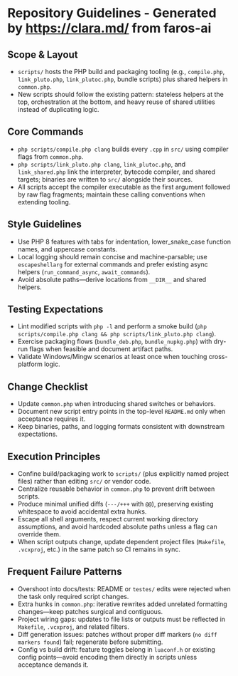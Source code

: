 # Repository Guidelines - Generated by https://clara.md/ from faros-ai 

## Scope & Layout
- `scripts/` hosts the PHP build and packaging tooling (e.g., `compile.php`, `link_pluto.php`, `link_plutoc.php`, bundle scripts) plus shared helpers in `common.php`.
- New scripts should follow the existing pattern: stateless helpers at the top, orchestration at the bottom, and heavy reuse of shared utilities instead of duplicating logic.

## Core Commands
- `php scripts/compile.php clang` builds every `.cpp` in `src/` using compiler flags from `common.php`.
- `php scripts/link_pluto.php clang`, `link_plutoc.php`, and `link_shared.php` link the interpreter, bytecode compiler, and shared targets; binaries are written to `src/` alongside their sources.
- All scripts accept the compiler executable as the first argument followed by raw flag fragments; maintain these calling conventions when extending tooling.

## Style Guidelines
- Use PHP 8 features with tabs for indentation, lower_snake_case function names, and uppercase constants.
- Local logging should remain concise and machine-parsable; use `escapeshellarg` for external commands and prefer existing async helpers (`run_command_async`, `await_commands`).
- Avoid absolute paths—derive locations from `__DIR__` and shared helpers.

## Testing Expectations
- Lint modified scripts with `php -l` and perform a smoke build (`php scripts/compile.php clang && php scripts/link_pluto.php clang`).
- Exercise packaging flows (`bundle_deb.php`, `bundle_nupkg.php`) with dry-run flags when feasible and document artifact paths.
- Validate Windows/Mingw scenarios at least once when touching cross-platform logic.

## Change Checklist
- Update `common.php` when introducing shared switches or behaviors.
- Document new script entry points in the top-level `README.md` only when acceptance requires it.
- Keep binaries, paths, and logging formats consistent with downstream expectations.

## Execution Principles
- Confine build/packaging work to `scripts/` (plus explicitly named project files) rather than editing `src/` or vendor code.
- Centralize reusable behavior in `common.php` to prevent drift between scripts.
- Produce minimal unified diffs (`---/+++` with `@@`), preserving existing whitespace to avoid accidental extra hunks.
- Escape all shell arguments, respect current working directory assumptions, and avoid hardcoded absolute paths unless a flag can override them.
- When script outputs change, update dependent project files (`Makefile`, `.vcxproj`, etc.) in the same patch so CI remains in sync.

## Frequent Failure Patterns
- Overshoot into docs/tests: README or `testes/` edits were rejected when the task only required script changes.
- Extra hunks in `common.php`: iterative rewrites added unrelated formatting changes—keep patches surgical and contiguous.
- Project wiring gaps: updates to file lists or outputs must be reflected in `Makefile`, `.vcxproj`, and related filters.
- Diff generation issues: patches without proper diff markers (`no diff markers found`) fail; regenerate before submitting.
- Config vs build drift: feature toggles belong in `luaconf.h` or existing config points—avoid encoding them directly in scripts unless acceptance demands it.
